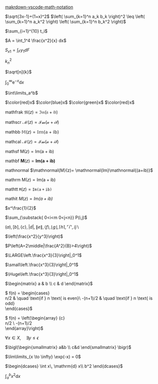 [makrdown-vscode-math-notation](https://upyesp.org/posts/makrdown-vscode-math-notation/)

$\sqrt{3x-1}+(1+x)^2$
$\left( \sum_{k=1}^n a_k b_k \right)^2 \leq \left( \sum_{k=1}^n a_k^2 \right) \left( \sum_{k=1}^n b_k^2 \right)$

$\sum_{i=1}^{10} t_i$


$A = \int_1^4 \frac{x^2}{x} dx$

$S_{x1}=\int_F {y_1} dF$

$k_n^2$

$\sqrt[n]{k}$

$\int_0^\infty \mathrm{e}^{-x}\mathrm{d}x$

$\int\limits_a^b$

$\color{red}x$
$\color{blue}x$
$\color{green}x$
$\color{red}x$

mathfrak
$\mathfrak{M}(z)= \mathfrak{Im}\mathfrak{(a+ib)}$

mathscr
$\mathscr{M}(z)= \mathscr{Im}\mathscr{(a+ib)}$

mathbb
$\mathbb{M}(z)= \mathbb{Im}\mathbb{(a+ib)}$

mathcal
$\mathcal{M}(z)= \mathcal{Im}\mathcal{(a+ib)}$

mathsf
$\mathsf{M}(z)= \mathsf{Im}\mathsf{(a+ib)}$

mathbf
$\mathbf{M}(z)= \mathbf{Im}\mathbf{(a+ib)}$

mathnormal
$\mathnormal{M}(z)= \mathnormal{Im}\mathnormal{(a+ib)}$

mathrm
$\mathrm{M}(z)= \mathrm{Im}\mathrm{(a+ib)}$

mathtt
$\mathtt{M}(z)= \mathtt{Im}\mathtt{(a+ib)}$

mathit
$\mathit{M}(z)= \mathit{Im}\mathit{(a+ib)}$




$x^\frac{1}{2}$

$\sum_{\substack{
0<i<m 
0<j<n}}
P(i,j)$

$( a ), [ b ], \{ c \}, | d |, \| e \|,
\langle f \rangle, \lfloor g \rfloor,
\lceil h \rceil, \ulcorner i \urcorner,
/ j \backslash$

$\left(\frac{x^2}{y^3}\right)$

$P\left(A=2\middle|\frac{A^2}{B}>4\right)$

$\LARGE\left.\frac{x^3}{3}\right|_0^1$

$\small\left.\frac{x^3}{3}\right|_0^1$

$\Huge\left.\frac{x^3}{3}\right|_0^1$

$\begin{matrix}
a & b \\
c & d 
\end{matrix}$

$ f(n) = 
\begin{cases}    
n/2       & \quad \text{if } n \text{ is even}\\ 
-(n+1)/2  & \quad \text{if } n \text{ is odd}  
\end{cases}$

$ f(n) = 
\left(\begin{array} {c}   
n/2 \\ 
-(n+1)/2   
\end{array}\right)$

$\forall x \in X, \quad \exists y \leq \epsilon$


$\bigl(\begin{smallmatrix}
a&b \\ c&d
\end{smallmatrix} \bigr)$


$\lim\limits_{x \to \infty} \exp(-x) = 0$

$\begin{dcases}
\int x\, \mathrm{d} x\\
b^2
\end{dcases}$


$\int_a^b x^2 \mathrm{d} x$